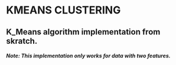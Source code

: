 # KMEANS CLUSTERING

## K_Means algorithm implementation from skratch.
##### Note: This implementation only works for data with two features.
